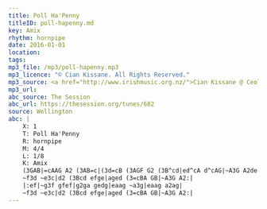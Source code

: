 ```yaml
---
title: Poll Ha'Penny
titleID: poll-hapenny.md
key: Amix
rhythm: hornpipe
date: 2016-01-01
location:
tags:
mp3_file: /mp3/poll-hapenny.mp3
mp3_licence: "© Cian Kissane. All Rights Reserved."
mp3_source: <a href="http://www.irishmusic.org.nz/">Cian Kissane @ Ceol Aneas 2016</a>
mp3_url:
abc_source: The Session
abc_url: https://thesession.org/tunes/682
source: Wellington
abc: |
    X: 1
    T: Poll Ha'Penny
    R: hornpipe
    M: 4/4
    L: 1/8
    K: Amix
    (3GAB|=cAAG A2 (3AB=c|(3d=cB (3AGF G2 (3B^cd|ed^cA d^cAG|~A3G A2de|
    ~f3d ~e3c|d2 (3Bcd efge|aged (3=cBA GB|~A3G A2:|
    |:ef|~g3f gfef|g2ga gedg|eaag ~a3g|eaag a2ag|
    ~f3d ~e3c|d2 (3Bcd efge|aged (3=cBA GB|~A3G A2:|
---
```

